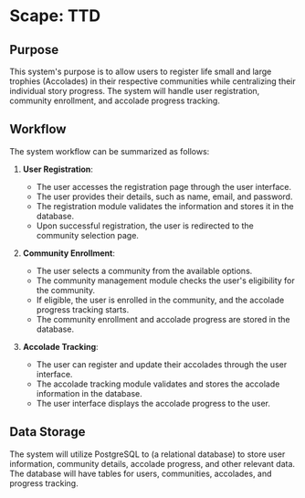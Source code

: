 # Scape: TTD

## Purpose

This system's purpose is to allow users to register life small and large trophies (Accolades) in their respective
communities while centralizing their individual story progress. The system will handle user registration, community
enrollment, and accolade progress tracking.


## Workflow

The system workflow can be summarized as follows:

1. **User Registration**:
    - The user accesses the registration page through the user interface.
    - The user provides their details, such as name, email, and password.
    - The registration module validates the information and stores it in the database.
    - Upon successful registration, the user is redirected to the community selection page.

2. **Community Enrollment**:
    - The user selects a community from the available options.
    - The community management module checks the user's eligibility for the community.
    - If eligible, the user is enrolled in the community, and the accolade progress tracking starts.
    - The community enrollment and accolade progress are stored in the database.

3. **Accolade Tracking**:
    - The user can register and update their accolades through the user interface.
    - The accolade tracking module validates and stores the accolade information in the database.
    - The user interface displays the accolade progress to the user.

## Data Storage

The system will utilize PostgreSQL to (a relational database) to store user information, community details, accolade
progress, and other relevant data. The database will have tables for users, communities, accolades, and progress
tracking.

